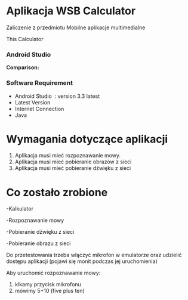 # Aplikacja WSB Calculator
Zaliczenie z przedmiotu Mobilne aplikacje multimedialne

This Calculator 
<h3>Android Studio</h3>

<strong>Comparison:</strong>

<h3 id="requirement" class="notes">Software Requirement</h3>
<ul>
 	<li>Android Studio  : version 3.3 latest</li>
 	<li>Latest Version</li>
 	<li>Internet Connection</li>
 	<li>Java</li>
</ul>

# Wymagania dotyczące aplikacji
1. Aplikacja musi mieć rozpoznawanie mowy.
2. Aplikacja musi mieć pobieranie obrazów z sieci
3. Aplikacja musi mieć pobieranie dźwięku z sieci

# Co zostało zrobione
-Kalkulator

-Rozpoznawanie mowy

-Pobieranie dźwięku z sieci

-Pobieranie obrazu z sieci

Do przetestowania trzeba włączyć mikrofon w emulatorze oraz udzielić dostępu aplikacji (pojawi się monit podczas jej uruchomienia)

Aby uruchomić rozpoznawanie mowy:
1. klkamy przycisk mikrofonu 
2. mówimy 5+10 (five plus ten)


